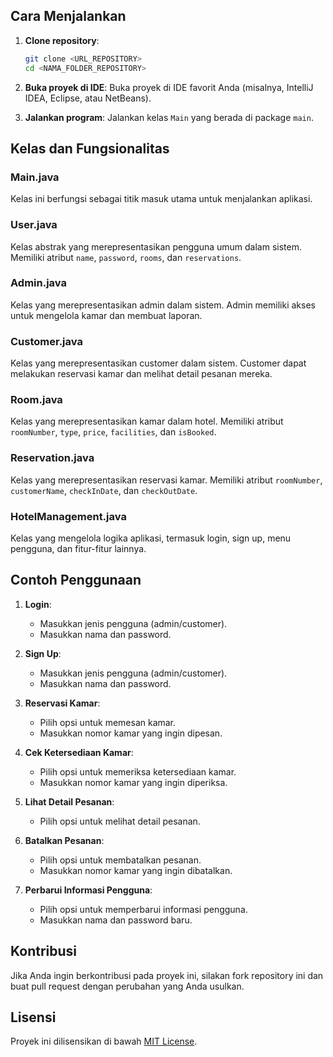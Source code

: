 
## Cara Menjalankan

1. **Clone repository**:
    ```sh
    git clone <URL_REPOSITORY>
    cd <NAMA_FOLDER_REPOSITORY>
    ```

2. **Buka proyek di IDE**:
    Buka proyek di IDE favorit Anda (misalnya, IntelliJ IDEA, Eclipse, atau NetBeans).

3. **Jalankan program**:
    Jalankan kelas `Main` yang berada di package `main`.

## Kelas dan Fungsionalitas

### Main.java
Kelas ini berfungsi sebagai titik masuk utama untuk menjalankan aplikasi.

### User.java
Kelas abstrak yang merepresentasikan pengguna umum dalam sistem. Memiliki atribut `name`, `password`, `rooms`, dan `reservations`.

### Admin.java
Kelas yang merepresentasikan admin dalam sistem. Admin memiliki akses untuk mengelola kamar dan membuat laporan.

### Customer.java
Kelas yang merepresentasikan customer dalam sistem. Customer dapat melakukan reservasi kamar dan melihat detail pesanan mereka.

### Room.java
Kelas yang merepresentasikan kamar dalam hotel. Memiliki atribut `roomNumber`, `type`, `price`, `facilities`, dan `isBooked`.

### Reservation.java
Kelas yang merepresentasikan reservasi kamar. Memiliki atribut `roomNumber`, `customerName`, `checkInDate`, dan `checkOutDate`.

### HotelManagement.java
Kelas yang mengelola logika aplikasi, termasuk login, sign up, menu pengguna, dan fitur-fitur lainnya.

## Contoh Penggunaan

1. **Login**:
    - Masukkan jenis pengguna (admin/customer).
    - Masukkan nama dan password.

2. **Sign Up**:
    - Masukkan jenis pengguna (admin/customer).
    - Masukkan nama dan password.

3. **Reservasi Kamar**:
    - Pilih opsi untuk memesan kamar.
    - Masukkan nomor kamar yang ingin dipesan.

4. **Cek Ketersediaan Kamar**:
    - Pilih opsi untuk memeriksa ketersediaan kamar.
    - Masukkan nomor kamar yang ingin diperiksa.

5. **Lihat Detail Pesanan**:
    - Pilih opsi untuk melihat detail pesanan.

6. **Batalkan Pesanan**:
    - Pilih opsi untuk membatalkan pesanan.
    - Masukkan nomor kamar yang ingin dibatalkan.

7. **Perbarui Informasi Pengguna**:
    - Pilih opsi untuk memperbarui informasi pengguna.
    - Masukkan nama dan password baru.

## Kontribusi

Jika Anda ingin berkontribusi pada proyek ini, silakan fork repository ini dan buat pull request dengan perubahan yang Anda usulkan.

## Lisensi

Proyek ini dilisensikan di bawah [MIT License](LICENSE).
